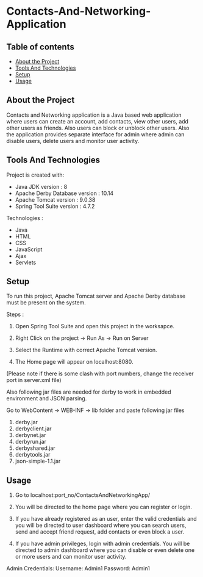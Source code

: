 # Contacts-And-Networking-Application

## Table of contents
* [About the Project](#about-the-project)
* [Tools And Technologies](#tools-and-technologies)
* [Setup](#setup)
* [Usage](#usage)


## About the Project
 Contacts and Networking application is a Java based web application where users can create an account, add contacts, view other users, add other users as friends. Also users can block or unblock other users. Also the application provides separate interface for admin where admin can disable users, delete users and monitor user activity.
	
## Tools And Technologies
Project is created with:
* Java JDK version : 8
* Apache Derby Database version : 10.14
* Apache Tomcat version : 9.0.38
* Spring Tool Suite version : 4.7.2

Technologies : 
* Java
* HTML
* CSS
* JavaScript
* Ajax
* Servlets
	
## Setup
To run this project, Apache Tomcat server and Apache Derby database must be present on the system.

Steps :
1) Open Spring Tool Suite and open this project in the worksapce.

2) Right Click on the project -> Run As -> Run on Server

3) Select the Runtime with correct Apache Tomcat version.

4) The Home page will appear on localhost:8080.

(Please note if there is some clash with port numbers, change the receiver port in server.xml file)

Also following jar files are needed for derby to work in embedded environment and JSON parsing.

Go to WebContent -> WEB-INF -> lib folder and paste following jar files 
1) derby.jar
2) derbyclient.jar
3) derbynet.jar
4) derbyrun.jar
5) derbyshared.jar
6) derbytools.jar
7) json-simple-1.1.jar

## Usage
1) Go to localhost:port_no/ContactsAndNetworkingApp/

2) You will be directed to the home page where you can register or login.

3) If you have already registered as an user, enter the valid credentials and you will be directed to user dashboard where you can search users, send and accept friend request, add contacts or even block a user.

4) If you have admin privileges, login with admin credentials. You will be directed to admin dashboard where you can disable or even delete one or more users and can monitor user activity.

Admin Credentials:
Username: Admin1
Password: Admin1


